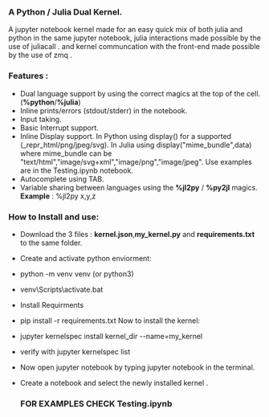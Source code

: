 ### A Python / Julia Dual Kernel.
A jupyter notebook kernel made for an easy quick mix of both julia and python in the same jupyter notebook, julia interactions made possible by the use of juliacall . and kernel communcation with the front-end made possible by the use of zmq .

### Features :
- Dual language support by using the correct magics at the top of the cell. (**%python**/**%julia**)
- Inline prints/errors (stdout/stderr) in the notebook.
- Input taking.
- Basic Interrupt support.
- Inline Display support.
In Python using display() for a supported (_repr_html/png/jpeg/svg).
In Julia using display("mime_bundle",data) where mime_bundle can be "text/html","image/svg+xml","image/png","image/jpeg".
Use examples are in the Testing.ipynb notebook.
- Autocomplete using TAB.
- Variable sharing between languages using the **%jl2py** / **%py2jl** magics.
**Example** : %jl2py x,y,z

### How to Install and use:
- Download the 3 files : **kernel.json**,**my_kernel.py** and **requirements.txt** to the same folder.
- Create and activate python enviorment:
- python -m venv venv (or python3)
- venv\Scripts\activate.bat
- Install Requirments
- pip install -r requirements.txt
Now to install the kernel:
- jupyter kernelspec install kernel_dir --name=my_kernel
- verify with jupyter kernelspec list
- Now open jupyter notebook by typing jupyter notebook in the terminal.
- Create a notebook and select the newly installed kernel .

  ### FOR EXAMPLES CHECK Testing.ipynb
